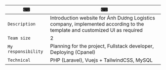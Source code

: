 ⌨ | ⌨
--- | --- 
`Description` | Introduction website for Ánh Dương Logistics company, implemented according to the template and customized UI as required
`Team size` | 2
`My responsibility` | Planning for the project, Fullstack developer, Deploying (Cpanel)
`Technical` | PHP (Laravel), Vuejs + TailwindCSS, MySQL
